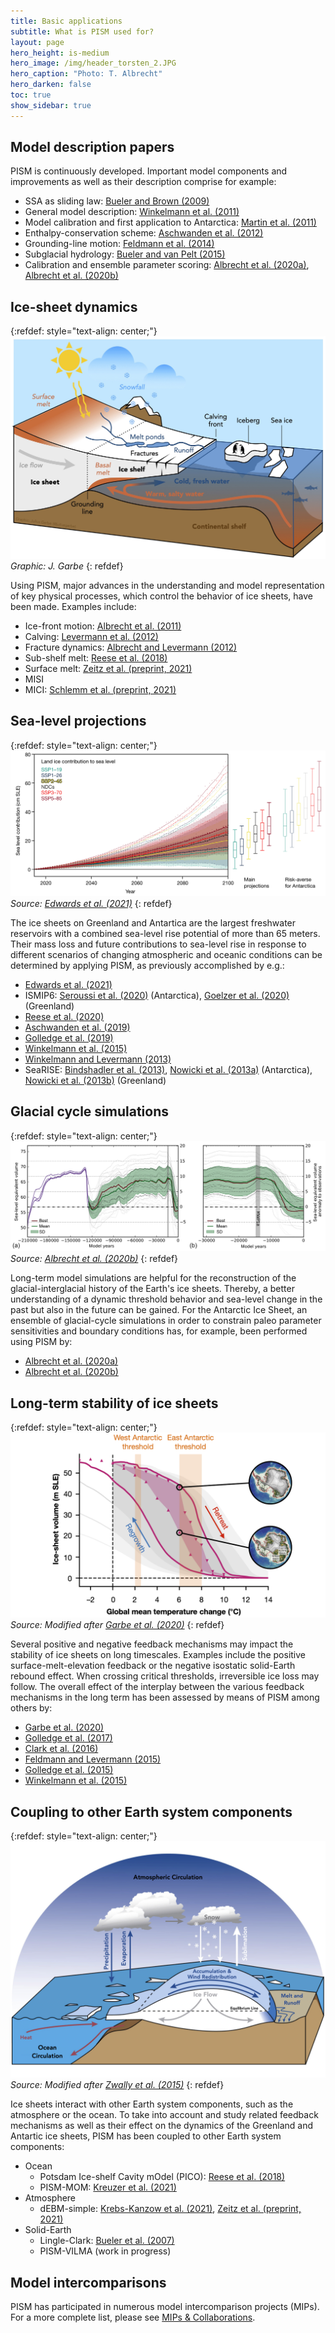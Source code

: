 ```yaml
---
title: Basic applications
subtitle: What is PISM used for?
layout: page
hero_height: is-medium
hero_image: /img/header_torsten_2.JPG
hero_caption: "Photo: T. Albrecht"
hero_darken: false
toc: true
show_sidebar: true
---
```


## Model description papers

PISM is continuously developed. Important model components and improvements as well as their description comprise
for example:

* SSA as sliding law: [Bueler and Brown (2009)](https://doi.org/10.1029/2008JF001179)
* General model description: [Winkelmann et al. (2011)](https://doi.org/10.5194/tc-5-715-2011)
* Model calibration and first application to Antarctica: [Martin et al. (2011)](https://doi.org/10.5194/tc-5-727-2011)
* Enthalpy-conservation scheme: [Aschwanden et al. (2012)](https://doi.org/10.3189/2012JoG11J088)
* Grounding-line motion: [Feldmann et al. (2014)](https://doi.org/10.3189/2014JoG13J093)
* Subglacial hydrology: [Bueler and van Pelt (2015)](https://doi.org/10.5194/gmd-8-1613-2015)
* Calibration and ensemble parameter scoring: [Albrecht et al. (2020a)](https://doi.org/10.5194/tc-14-599-2020), [Albrecht et al. (2020b)](https://doi.org/10.5194/tc-14-633-2020)

## Ice-sheet dynamics

{:refdef: style="text-align: center;"}
![](/img/basics/IceSheetDyn_Julius.jpg)
*Graphic: J. Garbe*
{: refdef}

Using PISM, major advances in the understanding and model representation of key physical processes, which control the behavior of ice sheets, have been made. Examples include: 

* Ice-front motion: [Albrecht et al. (2011)](https://doi.org/10.5194/tc-5-35-2011)
* Calving: [Levermann et al. (2012)](https://doi.org/10.5194/tc-6-273-2012)
* Fracture dynamics: [Albrecht and Levermann (2012)](https://doi.org/10.3189/2012JoG11J191)
* Sub-shelf melt: [Reese et al. (2018)](https://doi.org/10.5194/tc-12-1969-2018)
* Surface melt: [Zeitz et al. (preprint, 2021)](https://doi.org/10.5194/tc-2021-91)
* MISI
* MICI: [Schlemm et al. (preprint, 2021)](http://www.pik-potsdam.de/~anders/publications/schlemm_feldmann21.pdf)

## Sea-level projections

{:refdef: style="text-align: center;"}
![](/img/basics/SLR_Edwards2021.png)
*Source: [Edwards et al. (2021)](https://doi.org/10.1038/s41586-021-03302-y)*
{: refdef}

The ice sheets on Greenland and Antartica are the largest freshwater reservoirs with a combined sea-level rise potential of more than 65 meters. Their mass loss and future contributions to sea-level rise in response to different scenarios of changing atmospheric and oceanic conditions can be determined by applying PISM, as previously accomplished by e.g.:

* [Edwards et al. (2021)](https://doi.org/10.1038/s41586-021-03302-y)
* ISMIP6: [Seroussi et al. (2020)](https://doi.org/10.5194/tc-14-3033-2020) (Antarctica), [Goelzer et al. (2020)](https://doi.org/10.5194/tc-14-3071-2020) (Greenland)
* [Reese et al. (2020)](https://doi.org/10.5194/tc-14-3097-2020)
* [Aschwanden et al. (2019)](https://doi.org/10.1126/sciadv.aav9396)
* [Golledge et al. (2019)](https://doi.org/10.1038/s41586-019-0889-9)
* [Winkelmann et al. (2015)](https://doi.org/10.1126/sciadv.1500589)
* [Winkelmann and Levermann (2013)](https://doi.org/10.1007/s00382-012-1471-4)
* SeaRISE: [Bindshadler et al. (2013)](https://doi.org/10.3189/2013JoG12J125), [Nowicki et al. (2013a)](https://doi.org/10.1002/jgrf.20081) (Antarctica), [Nowicki et al. (2013b)](https://doi.org/10.1002/jgrf.20076) (Greenland)

## Glacial cycle simulations

{:refdef: style="text-align: center;"}
![](/img/basics/GlacialCycle_Albrecht2020.png)
*Source: [Albrecht et al. (2020b)](https://doi.org/10.5194/tc-14-633-2020)*
{: refdef}

Long-term model simulations are helpful for the reconstruction of the glacial-interglacial history of the Earth's ice sheets. Thereby, a better understanding of a dynamic threshold behavior and sea-level change in the past but also in the future can be gained. For the Antarctic Ice Sheet, an ensemble of glacial-cycle simulations in order to constrain paleo parameter sensitivities and boundary conditions has, for example, been performed using PISM by:

* [Albrecht et al. (2020a)](https://doi.org/10.5194/tc-14-599-2020)
* [Albrecht et al. (2020b)](https://doi.org/10.5194/tc-14-633-2020)

## Long-term stability of ice sheets

{:refdef: style="text-align: center;"}
![](/img/basics/Hysteresis_Julius.png)
*Source: Modified after [Garbe et al. (2020)](https://doi.org/10.1038/s41586-020-2727-5)*
{: refdef}

Several positive and negative feedback mechanisms may impact the stability of ice sheets on long timescales. Examples include the positive surface-melt-elevation feedback or the negative isostatic solid-Earth rebound effect. When crossing critical thresholds, irreversible ice loss may follow. The overall effect of the interplay between the various feedback mechanisms in the long term has been assessed by means of PISM among others by:

* [Garbe et al. (2020)](https://doi.org/10.1038/s41586-020-2727-5)
* [Golledge et al. (2017)](https://doi.org/10.1002/2016GL072422)
* [Clark et al. (2016)](https://doi.org/10.1038/nclimate2923)
* [Feldmann and Levermann (2015)](https://doi.org/10.1073/pnas.1512482112)
* [Golledge et al. (2015)](https://doi.org/10.1038/nature15706)
* [Winkelmann et al. (2015)](https://doi.org/10.1126/sciadv.1500589)


## Coupling to other Earth system components

{:refdef: style="text-align: center;"}
![](/img/basics/CouplingComponents_Zwally2015.png)
*Source: Modified after [Zwally et al. (2015)](https://doi.org/10.3189/2015JoG15J071)*
{: refdef}

Ice sheets interact with other Earth system components, such as the atmosphere or the ocean. To take into account and study related feedback mechanisms as well as their effect on the dynamics of the Greenland and Antartic ice sheets, PISM has been coupled to other Earth system components:

* Ocean
  * Potsdam Ice-shelf Cavity mOdel (PICO): [Reese et al. (2018)](https://doi.org/10.5194/tc-12-1969-2018)
  * PISM-MOM: [Kreuzer et al. (2021)](https://doi.org/10.5194/gmd-14-3697-2021)
* Atmosphere
  * dEBM-simple: [Krebs-Kanzow et al. (2021)](https://doi.org/10.5194/tc-15-2295-2021), [Zeitz et al. (preprint, 2021)](https://doi.org/10.5194/tc-2021-91)
* Solid-Earth
  * Lingle-Clark: [Bueler et al. (2007)](https://doi.org/10.3189/172756407782871567)
  * PISM-VILMA (work in progress)

## Model intercomparisons

PISM has participated in numerous model intercomparison projects (MIPs). For a more complete list, please see [MIPs & Collaborations](https://pism.github.io/collaborations/).